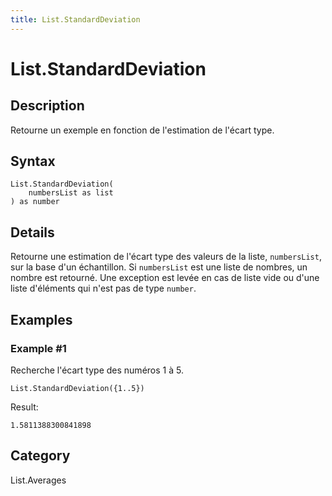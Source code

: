 ```yaml
---
title: List.StandardDeviation
---
```


# List.StandardDeviation


## Description

Retourne un exemple en fonction de l&#39;estimation de l&#39;écart type.


## Syntax

```powerquery
List.StandardDeviation(
    numbersList as list
) as number
```


## Details

Retourne une estimation de l'écart type des valeurs de la liste, <code>numbersList</code>, sur la base d'un échantillon.    Si <code>numbersList</code> est une liste de nombres, un nombre est retourné.    Une exception est levée en cas de liste vide ou d'une liste d'éléments qui n'est pas de type <code>number</code>.


## Examples

### Example #1 
Recherche l&#39;écart type des numéros 1 à 5.
```powerquery
List.StandardDeviation({1..5})
```

Result: 
```powerquery
1.5811388300841898
```




## Category
List.Averages
